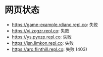# 网页状态
- https://game-example.rdianc.repl.co: 失败
- https://vi.zogzr.repl.co: 失败
- https://ys.pyxzp.repl.co: 失败
- https://jsn.limkon.repl.co: 失败
- https://aro.flinthill.repl.co: 失败 (403)
